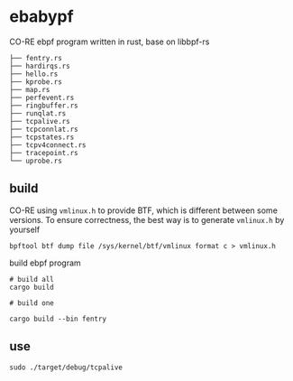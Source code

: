 # ebabypf

CO-RE ebpf program written in rust, base on  libbpf-rs

```
├── fentry.rs
├── hardirqs.rs
├── hello.rs
├── kprobe.rs
├── map.rs
├── perfevent.rs
├── ringbuffer.rs
├── runqlat.rs
├── tcpalive.rs
├── tcpconnlat.rs
├── tcpstates.rs
├── tcpv4connect.rs
├── tracepoint.rs
└── uprobe.rs
```
## build

CO-RE using `vmlinux.h` to provide BTF, which is different between some versions. To ensure correctness, the best way is to generate `vmlinux.h` by yourself

```shell
bpftool btf dump file /sys/kernel/btf/vmlinux format c > vmlinux.h
```

build ebpf program

```shell
# build all
cargo build

# build one

cargo build --bin fentry
```


## use

```
sudo ./target/debug/tcpalive
```
